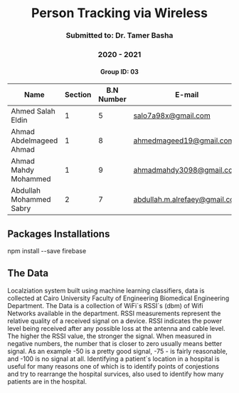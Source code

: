 <h1 style="text-align: center;"> Person Tracking via Wireless</h1>
<h3 style="text-align: center;"> Submitted to: Dr. Tamer Basha</h3>
<h3 style="text-align: center;"> 2020 - 2021</h3>
<h4 style="text-align: center;"> Group ID: 03</h4>

| Name                    | Section | B.N Number   | E-mail                        |
|-------------------------|---------|--------------|-------------------------------|
| Ahmed Salah Eldin       | 1       |            5 | salo7a98x@gmail.com           |
| Ahmad Abdelmageed Ahmad | 1       |            8 | ahmedmageed19@gmail.com       |
| Ahmad Mahdy Mohammed    | 1       |            9 | ahmadmahdy3098@gmail.com      |
| Abdullah Mohammed Sabry | 2       |            7 | abdullah.m.alrefaey@gmail.com |

<div style="page-break-after: always;"></div>

<div style="page-break-after: always;"></div>


## Packages Installations

npm install --save firebase

## The Data

Localziation system built using machine learning classifiers, data is collected at Cairo University Faculty of Engineering Biomedical Engineering Department. The Data is a collection of WiFi\`s RSSI\`s (dbm) of Wifi Networks available in the department. RSSI measurements represent the relative quality of a received signal on a device. RSSI indicates the power level being received after any possible loss at the antenna and cable level. The higher the RSSI value, the stronger the signal. When measured in negative numbers, the number that is closer to zero usually means better signal. As an example -50 is a pretty good signal, -75 - is fairly reasonable, and -100 is no signal at all. Identifying a patient\`s location in a hospital is useful for many reasons one of which is to identify points of conjestions and try to rearrange the hospital survices, also used to identify how many patients are in the hospital. 